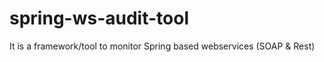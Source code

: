 spring-ws-audit-tool
====================

It is a framework/tool to monitor Spring based webservices (SOAP &amp; Rest)
